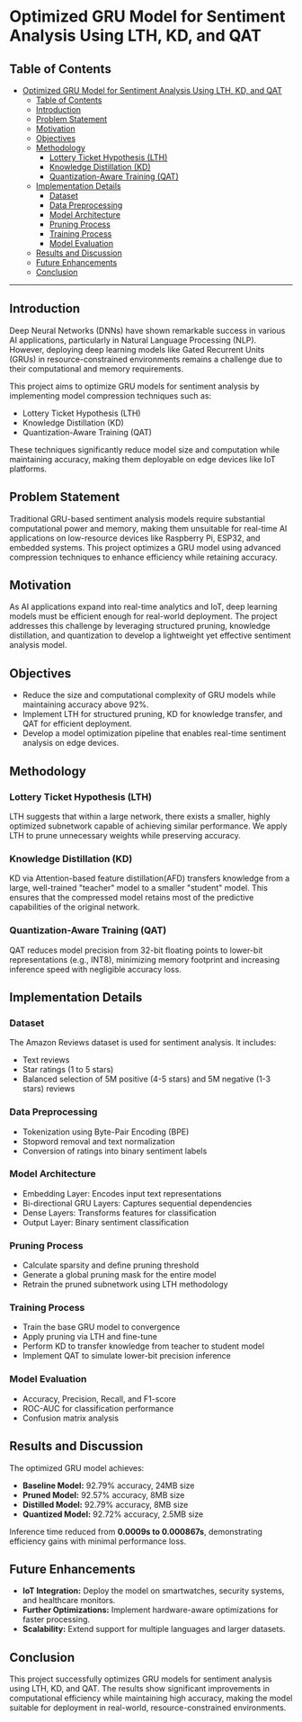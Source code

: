 # Optimized GRU Model for Sentiment Analysis Using LTH, KD, and QAT

## Table of Contents
- [Optimized GRU Model for Sentiment Analysis Using LTH, KD, and QAT](#optimized-gru-model-for-sentiment-analysis-using-lth-kd-and-qat)
  - [Table of Contents](#table-of-contents)
  - [Introduction](#introduction)
  - [Problem Statement](#problem-statement)
  - [Motivation](#motivation)
  - [Objectives](#objectives)
  - [Methodology](#methodology)
    - [Lottery Ticket Hypothesis (LTH)](#lottery-ticket-hypothesis-lth)
    - [Knowledge Distillation (KD)](#knowledge-distillation-kd)
    - [Quantization-Aware Training (QAT)](#quantization-aware-training-qat)
  - [Implementation Details](#implementation-details)
    - [Dataset](#dataset)
    - [Data Preprocessing](#data-preprocessing)
    - [Model Architecture](#model-architecture)
    - [Pruning Process](#pruning-process)
    - [Training Process](#training-process)
    - [Model Evaluation](#model-evaluation)
  - [Results and Discussion](#results-and-discussion)
  - [Future Enhancements](#future-enhancements)
  - [Conclusion](#conclusion)

---

## Introduction
Deep Neural Networks (DNNs) have shown remarkable success in various AI applications, particularly in Natural Language Processing (NLP). However, deploying deep learning models like Gated Recurrent Units (GRUs) in resource-constrained environments remains a challenge due to their computational and memory requirements.

This project aims to optimize GRU models for sentiment analysis by implementing model compression techniques such as:
- Lottery Ticket Hypothesis (LTH)
- Knowledge Distillation (KD)
- Quantization-Aware Training (QAT)

These techniques significantly reduce model size and computation while maintaining accuracy, making them deployable on edge devices like IoT platforms.

## Problem Statement
Traditional GRU-based sentiment analysis models require substantial computational power and memory, making them unsuitable for real-time AI applications on low-resource devices like Raspberry Pi, ESP32, and embedded systems. This project optimizes a GRU model using advanced compression techniques to enhance efficiency while retaining accuracy.

## Motivation
As AI applications expand into real-time analytics and IoT, deep learning models must be efficient enough for real-world deployment. The project addresses this challenge by leveraging structured pruning, knowledge distillation, and quantization to develop a lightweight yet effective sentiment analysis model.

## Objectives
- Reduce the size and computational complexity of GRU models while maintaining accuracy above 92%.
- Implement LTH for structured pruning, KD for knowledge transfer, and QAT for efficient deployment.
- Develop a model optimization pipeline that enables real-time sentiment analysis on edge devices.

## Methodology
### Lottery Ticket Hypothesis (LTH)
LTH suggests that within a large network, there exists a smaller, highly optimized subnetwork capable of achieving similar performance. We apply LTH to prune unnecessary weights while preserving accuracy.

### Knowledge Distillation (KD)
KD via Attention-based feature distillation(AFD) transfers knowledge from a large, well-trained "teacher" model to a smaller "student" model. This ensures that the compressed model retains most of the predictive capabilities of the original network.

### Quantization-Aware Training (QAT)
QAT reduces model precision from 32-bit floating points to lower-bit representations (e.g., INT8), minimizing memory footprint and increasing inference speed with negligible accuracy loss.

## Implementation Details
### Dataset
The Amazon Reviews dataset is used for sentiment analysis. It includes:
- Text reviews
- Star ratings (1 to 5 stars)
- Balanced selection of 5M positive (4-5 stars) and 5M negative (1-3 stars) reviews

### Data Preprocessing
- Tokenization using Byte-Pair Encoding (BPE)
- Stopword removal and text normalization
- Conversion of ratings into binary sentiment labels

### Model Architecture
- Embedding Layer: Encodes input text representations
- Bi-directional GRU Layers: Captures sequential dependencies
- Dense Layers: Transforms features for classification
- Output Layer: Binary sentiment classification

### Pruning Process
- Calculate sparsity and define pruning threshold
- Generate a global pruning mask for the entire model
- Retrain the pruned subnetwork using LTH methodology

### Training Process
- Train the base GRU model to convergence
- Apply pruning via LTH and fine-tune
- Perform KD to transfer knowledge from teacher to student model
- Implement QAT to simulate lower-bit precision inference

### Model Evaluation
- Accuracy, Precision, Recall, and F1-score
- ROC-AUC for classification performance
- Confusion matrix analysis

## Results and Discussion
The optimized GRU model achieves:
- **Baseline Model:** 92.79% accuracy, 24MB size
- **Pruned Model:** 92.57% accuracy, 8MB size
- **Distilled Model:** 92.79% accuracy, 8MB size
- **Quantized Model:** 92.72% accuracy, 2.5MB size

Inference time reduced from **0.0009s to 0.000867s**, demonstrating efficiency gains with minimal performance loss.

## Future Enhancements
- **IoT Integration:** Deploy the model on smartwatches, security systems, and healthcare monitors.
- **Further Optimizations:** Implement hardware-aware optimizations for faster processing.
- **Scalability:** Extend support for multiple languages and larger datasets.

## Conclusion
This project successfully optimizes GRU models for sentiment analysis using LTH, KD, and QAT. The results show significant improvements in computational efficiency while maintaining high accuracy, making the model suitable for deployment in real-world, resource-constrained environments.

